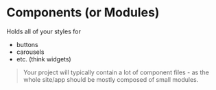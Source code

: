 # Components (or Modules)

Holds all of your styles for
- buttons
- carousels
- etc. (think widgets)

> Your project will typically contain a lot of component files - as the whole site/app should be mostly composed of small modules.